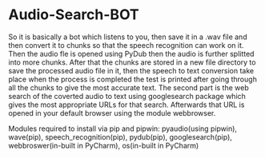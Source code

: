 # Audio-Search-BOT
So it is basically a bot which listens to you, then save it in a .wav file and then convert it to chunks so that the speech recognition can work on it. Then the audio fle is opened using PyDub then the audio is further splitted into more chunks. After that the chunks are stored in a new file directory to save the processed audio file in it, then the speech to text conversion take place when the process is completed the test is printed after going through all the chunks to give the most accurate text. 
The second part is the web search of the coverted audio to text using googlesearch package which gives the most appropriate URLs for that search. Afterwards that URL is opened in your default browser using the module webbrowser.

Modules required to install via pip and pipwin: pyaudio(using pipwin), wave(pip), speech_recognition(pip), pydub(pip), googlesearch(pip), webbroswer(in-built in PyCharm), os(in-built in PyCharm)
